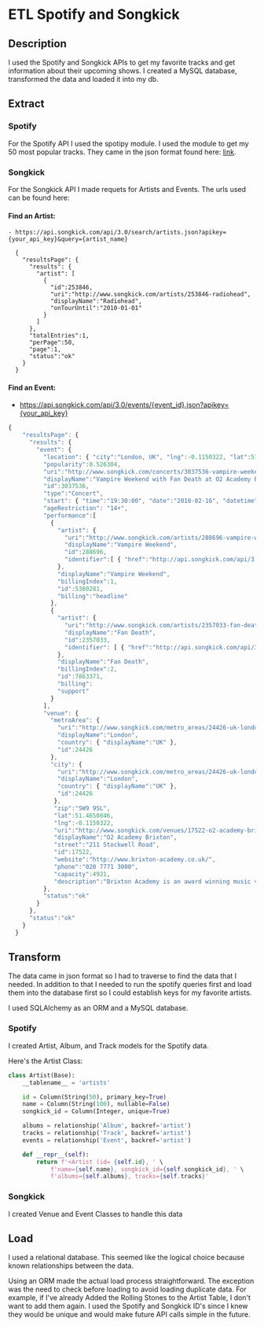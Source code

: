 # ETL Spotify and Songkick
## Description
I used the Spotify and Songkick APIs to get my favorite tracks and get information about their upcoming shows. I created a MySQL database, transformed the data and loaded it into my db.

## Extract
### Spotify
For the Spotify API I used the spotipy module. I used the module to get my 50 most popular tracks. They came in the json format found here: [link](https://developer.spotify.com/documentation/web-api/reference/tracks/get-track/). 
### Songkick
For the Songkick API I made requets for Artists and Events. The urls used can be found here:
#### Find an Artist:
    - https://api.songkick.com/api/3.0/search/artists.json?apikey={your_api_key}&query={artist_name}
```
  {
    "resultsPage": {
      "results": {
        "artist": [
          {
            "id":253846,
            "uri":"http://www.songkick.com/artists/253846-radiohead",
            "displayName":"Radiohead",
            "onTourUntil":"2010-01-01"
          }
        ]
      },
      "totalEntries":1,
      "perPage":50,
      "page":1,
      "status":"ok"
    }
  }
 ```

#### Find an Event: 
- https://api.songkick.com/api/3.0/events/{event_id}.json?apikey={your_api_key}
    
``` javascript
{
    "resultsPage": {
      "results": {
        "event": {
          "location": { "city":"London, UK", "lng":-0.1150322, "lat":51.4650846 },
          "popularity":0.526304,
          "uri":"http://www.songkick.com/concerts/3037536-vampire-weekend-at-o2-academy-brixton?utm_source=PARTNER_ID&utm_medium=partner",
          "displayName":"Vampire Weekend with Fan Death at O2 Academy Brixton (February 16, 2010)",
          "id":3037536,
          "type":"Concert",
          "start": { "time":"19:30:00", "date":"2010-02-16", "datetime":"2010-02-16T19:30:00+0000" },
          "ageRestriction": "14+",
          "performance":[
            {
              "artist": {
                "uri":"http://www.songkick.com/artists/288696-vampire-weekend?utm_source=PARTNER_ID&utm_medium=partner",
                "displayName":"Vampire Weekend",
                "id":288696,
                "identifier":[ { "href":"http://api.songkick.com/api/3.0/artists/mbid:af37c51c-0790-4a29-b995-456f98a6b8c9.json","mbid":"af37c51c-0790-4a29-b995-456f98a6b8c9" } ]
              },
              "displayName":"Vampire Weekend",
              "billingIndex":1,
              "id":5380281,
              "billing":"headline"
            },
            {
              "artist": {
                "uri":"http://www.songkick.com/artists/2357033-fan-death?utm_source=PARTNER_ID&utm_medium=partner",
                "displayName":"Fan Death",
                "id":2357033,
                "identifier": [ { "href":"http://api.songkick.com/api/3.0/artists/mbid:2ec79a0d-8b5d-4db2-ad6b-e91b90499e87.json","mbid":"2ec79a0d-8b5d-4db2-ad6b-e91b90499e87" } ]
              },
              "displayName":"Fan Death",
              "billingIndex":2,
              "id":7863371,
              "billing":
              "support"
            }
          ],
          "venue": {
            "metroArea": {
              "uri":"http://www.songkick.com/metro_areas/24426-uk-london?utm_source=PARTNER_ID&utm_medium=partner",
              "displayName":"London",
              "country": { "displayName":"UK" },
              "id":24426
            },
            "city": {
              "uri":"http://www.songkick.com/metro_areas/24426-uk-london?utm_source=PARTNER_ID&utm_medium=partner",
              "displayName":"London",
              "country": { "displayName":"UK" },
              "id":24426
             },
             "zip":"SW9 9SL",
             "lat":51.4650846,
             "lng":-0.1150322,
             "uri":"http://www.songkick.com/venues/17522-o2-academy-brixton?utm_source=PARTNER_ID&utm_medium=partner",
             "displayName":"O2 Academy Brixton",
             "street":"211 Stockwell Road",
             "id":17522,
             "website":"http://www.brixton-academy.co.uk/",
             "phone":"020 7771 3000",
             "capacity":4921,
             "description":"Brixton Academy is an award winning music venue situated in the heart of Brixton, South London. The venue has played host to many notable shows and reunions, welcoming a wide variety of artists, from Bob Dylan to Eminem, to the stage. It attracts over half a million visitors per year, accommodating over one hundred events.\n\nBuilt in 1929, the site started life as one of the four state of the art\n Astoria Theaters, screening a variety of motion pictures and shows. In 1972 the venue was transformed into a rock venue and re-branded as The Sundown Centre. With limited success the venue closed it’s doors in 1974 and was not re-opened as a music venue again until 1983, when it became The Brixton Academy.\n\nFeaturing a beautiful Art Deco interior, the venue is now known as the 02 Academy Brixton, and hosts a diverse range of club nights and live performances, as well as seated events. The venue has an upstairs balcony as well as the main floor downstairs. There is disabled access and facilities, a bar and a cloakroom. Club night events are for over 18s, for live music under 14s must be accompanied by an adult."
          },
          "status":"ok"
        }
      },
      "status":"ok"
    }
  }
  ```

## Transform
The data came in json format so I had to traverse to find the data that I needed. In addition to that I needed to run the spotify queries first and load them into the database first so I could establish keys for my favorite artists.

I used SQLAlchemy as an ORM and a MySQL database.

### Spotify
I created Artist, Album, and Track models for the Spotify data.

Here's the Artist Class:
``` python
class Artist(Base):
    __tablename__ = 'artists'

    id = Column(String(50), primary_key=True)
    name = Column(String(100), nullable=False)
    songkick_id = Column(Integer, unique=True)

    albums = relationship('Album', backref='artist')
    tracks = relationship('Track', backref='artist')
    events = relationship('Event', backref='artist')

    def __repr__(self):
        return f'<Artist (id= {self.id}, ' \
            f'name={self.name}, songkick_id={self.songkick_id}, ' \
            f'albums={self.albums}, tracks={self.tracks}'
```
### Songkick
I created Venue and Event Classes to handle this data

## Load
I used a relational database. This seemed like the logical choice because known relationships between the data.

Using an ORM made the actual load process straightforward. The exception was the need to check before loading to avoid loading duplicate data. For example, if I've already Added the Rolling Stones to the Artist Table, I don't want to add them again. I used the Spotify and Songkick ID's since I knew they would be unique and would make future API calls simple in the future.
 


    
  

